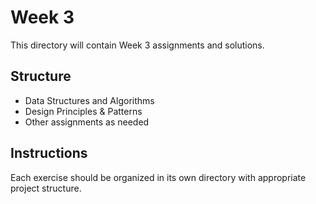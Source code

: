 # Week 3

This directory will contain Week 3 assignments and solutions.

## Structure
- Data Structures and Algorithms
- Design Principles & Patterns
- Other assignments as needed

## Instructions
Each exercise should be organized in its own directory with appropriate project structure.
